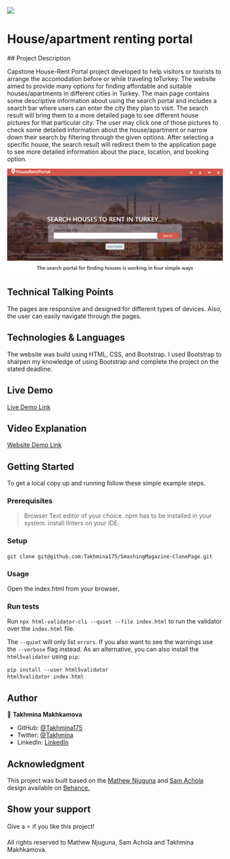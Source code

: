 ![](https://img.shields.io/badge/Microverse-blueviolet)

<h1>House/apartment renting portal</h1>
## Project Description
<p>Capstone House-Rent Portal project developed to help visitors or tourists to arrange the accomodation before or while traveling toTurkey.  The website aimed to provide many options for finding affordable and suitable houses/apartments in different cities in Turkey. The main page contains some descriptive information about using the search portal and includes a search bar where users can enter the city they plan to visit. The search result will bring them to a more detailed page to see different house pictures for that particular city. The user may click one of those pictures to check some detailed information about the house/apartment or narrow down their search by filtering through the given options. After selecting a specific house, the search result will redirect them to the application page to see more detailed information about the place, location, and booking option.</p>

![screenshot](./images/screenshot.png)

## Technical Talking Points
 The pages are responsive and designed for different types of devices. Also, the user can easily navigate through the pages.

## Technologies & Languages 
The website was build using HTML, CSS, and Bootstrap. I used  Bootstrap to sharpen my knowledge of using Bootstrap and complete the project on the stated deadline.   


## Live Demo

[Live Demo Link](https://raw.githack.com/Takhmina175/Directory-of-Houses-To-Rent/master/index.html)

## Video Explanation

[Website Demo Link](https://www.loom.com/share/6da1b3fa37bb4595b8c9c1f4bd9cd6a2)


## Getting Started

To get a local copy up and running follow these simple example steps.

### Prerequisites
> Browser
> Text editor of your choice.
> npm has to be installed in your system.
> install linters on your IDE.

### Setup
 `git clone git@github.com:Takhmina175/SmashingMagazine-ClonePage.git`

### Usage
 Open the index.html from your browser.

### Run tests
Run `npx html-validator-cli --quiet --file index.html` to run the validator over the `index.html` file.

The `--quiet` will only list `errors`. If you also want to see the warnings use the `--verbose` flag instead.
As an alternative, you can also install the `html5validator` using `pip`:

```
pip install --user html5validator
html5validator index.html
```



## Author

👤 **Takhmina Makhkamova**

- GitHub: [@Takhmina175](https://github.com/Takhmina175)
- Twitter: [@Takhmina](https://twitter.com/Takhmin73630110)
- LinkedIn: [LinkedIn](https://www.linkedin.com/in/takhmina-makhkamova-7628136b/)

## Acknowledgment

This project was built based on the <a href="https://www.behance.net/mathewnjuguna">Mathew Njuguna</a> and <a href="https://www.behance.net/aweSam"> Sam Achola </a> design available on <a href="https://www.behance.net/gallery/25563385/PatashuleKE">Behance.</a> 

## Show your support

Give a ⭐️ if you like this project!

All rights reserved to Mathew Njuguna, Sam Achola and Takhmina Makhkamova.

